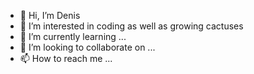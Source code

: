 - 👋 Hi, I’m Denis
- 👀 I’m interested in coding as well as growing cactuses
- 🌱 I’m currently learning ...
- 💞️ I’m looking to collaborate on ...
- 📫 How to reach me ...

<!---
shel0403/shel0403 is a ✨ special ✨ repository because its `README.md` (this file) appears on your GitHub profile.
You can click the Preview link to take a look at your changes.
--->
